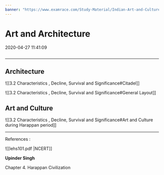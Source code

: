 ```yaml
---
banner: "https://www.examrace.com/Study-Material/Indian-Art-and-Culture/posts/Arts-of-Indus-Valley-Civilization/Bull-from-Mohenjo-Daro.png"
---
```


# Art and Architecture

2020-04-27 11:41:09

```toc
```

---

## Architecture

![[3.2 Characteristics , Decline, Survival and Significance#Citadel]]

![[3.2 Characteristics , Decline, Survival and Significance#General Layout]]

## Art and Culture

![[3.2 Characteristics , Decline, Survival and Significance#Art and Culture during Harappan period]]

----

References :

![[lehs101.pdf |NCERT]]

**Upinder Singh**

Chapter 4. Harappan Civilization
